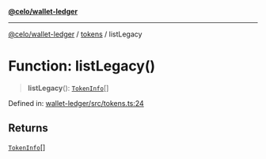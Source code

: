 [**@celo/wallet-ledger**](../../README.md)

***

[@celo/wallet-ledger](../../README.md) / [tokens](../README.md) / listLegacy

# Function: listLegacy()

> **listLegacy**(): [`TokenInfo`](../interfaces/TokenInfo.md)[]

Defined in: [wallet-ledger/src/tokens.ts:24](https://github.com/celo-org/developer-tooling/blob/master/packages/sdk/wallets/wallet-ledger/src/tokens.ts#L24)

## Returns

[`TokenInfo`](../interfaces/TokenInfo.md)[]
